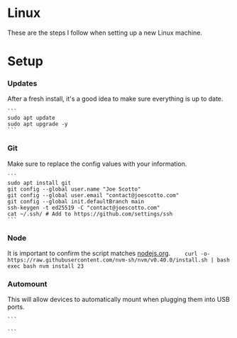 # Linux

These are the steps I follow when setting up a new Linux machine.

# Setup

### Updates

After a fresh install, it's a good idea to make sure everything is up to date.

    ```
    sudo apt update
    sudo apt upgrade -y
    ```

### Git

Make sure to replace the config values with your information.

    ```
    sudo apt install git
    git config --global user.name "Joe Scotto"
    git config --global user.email "contact@joescotto.com"
    git config --global init.defaultBranch main
    ssh-keygen -t ed25519 -C "contact@joescotto.com"
    cat ~/.ssh/ # Add to https://github.com/settings/ssh
    ```

### Node

It is important to confirm the script matches [nodejs.org](https://nodejs.org/en/download/package-manager).
`     curl -o- https://raw.githubusercontent.com/nvm-sh/nvm/v0.40.0/install.sh | bash
    exec bash
    nvm install 23
    `

### Automount

This will allow devices to automatically mount when plugging them into USB ports.

    ```

    ```
